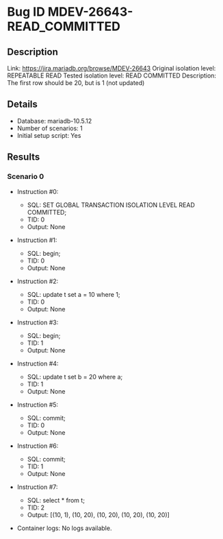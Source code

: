 # Bug ID MDEV-26643-READ_COMMITTED

## Description

Link:                     https://jira.mariadb.org/browse/MDEV-26643
Original isolation level: REPEATABLE READ
Tested isolation level:   READ COMMITTED
Description:              The first row should be 20, but is 1 (not updated)


## Details
 * Database: mariadb-10.5.12
 * Number of scenarios: 1
 * Initial setup script: Yes

## Results
### Scenario 0
 * Instruction #0:
     - SQL:  SET GLOBAL TRANSACTION ISOLATION LEVEL READ COMMITTED;
     - TID: 0
     - Output: None
 * Instruction #1:
     - SQL:  begin;
     - TID: 0
     - Output: None
 * Instruction #2:
     - SQL:  update t set a = 10 where 1;
     - TID: 0
     - Output: None
 * Instruction #3:
     - SQL:  begin;
     - TID: 1
     - Output: None
 * Instruction #4:
     - SQL:  update t set b = 20 where a;
     - TID: 1
     - Output: None
 * Instruction #5:
     - SQL:  commit;
     - TID: 0
     - Output: None
 * Instruction #6:
     - SQL:  commit;
     - TID: 1
     - Output: None
 * Instruction #7:
     - SQL:  select * from t;
     - TID: 2
     - Output: [(10, 1), (10, 20), (10, 20), (10, 20), (10, 20)]

 * Container logs:
   No logs available.
